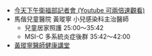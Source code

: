 - [今天下午衛福部記者會 (Youtube 可兩倍速觀看)](https://youtu.be/LORK3CxgaqM?t=1486)
- 馬偕兒童醫院 黃瑽寧 小兒感染科主治醫師
    - 兒童居家照護 25:00～35:42
    - MSI-C 多系統炎症後群 35:42～42:00
- [黃瑽寧醫師健康講堂](https://www.facebook.com/Dr.TN.Huang)